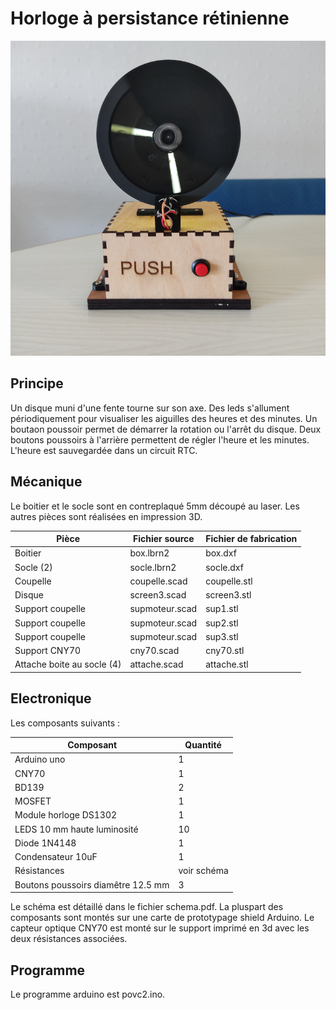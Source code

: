 # Horloge à persistance rétinienne
![alt text](simplepovclocksmall.png)

## Principe
Un disque muni d'une fente tourne sur son axe. Des leds s'allument périodiquement pour visualiser les aiguilles des heures et des minutes. Un boutaon poussoir permet de démarrer la rotation ou l'arrêt du disque. Deux boutons poussoirs à l'arrière permettent de régler l'heure et les minutes. L'heure est sauvegardée dans un circuit RTC.

##  Mécanique
Le boitier et le socle sont en contreplaqué 5mm découpé au laser. Les autres pièces sont réalisées en impression 3D.

|Pièce | Fichier source | Fichier de fabrication |
| ---- | -------------- | ---------------------- |
| Boitier | box.lbrn2  | box.dxf                 |
| Socle (2) | socle.lbrn2  | socle.dxf |
 | Coupelle | coupelle.scad | coupelle.stl |
| Disque | screen3.scad | screen3.stl |
|Support coupelle | supmoteur.scad | sup1.stl |
|Support coupelle | supmoteur.scad | sup2.stl |
|Support coupelle | supmoteur.scad | sup3.stl |
| Support CNY70 | cny70.scad | cny70.stl |
| Attache boite au socle (4) | attache.scad | attache.stl |

## Electronique

Les composants suivants :

| Composant | Quantité |
| --------- | -------- |
| Arduino uno | 1 |
| CNY70 | 1 |
| BD139 | 2 |
 | MOSFET | 1 |
 |Module horloge DS1302 | 1 |
 |LEDS 10 mm haute luminosité| 10 |
 | Diode 1N4148 | 1 |
 | Condensateur 10uF | 1|
 | Résistances | voir schéma |
 | Boutons poussoirs diamêtre 12.5 mm | 3 |

 Le schéma est détaillé dans le fichier schema.pdf. La pluspart des composants sont montés sur une carte de prototypage shield Arduino. Le capteur optique CNY70 est monté sur le support imprimé en 3d avec les deux résistances associées.

 ## Programme
 Le programme arduino est povc2.ino.

